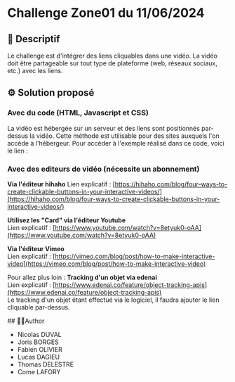 # Challenge Zone01 du 11/06/2024

## 📝 Descriptif
Le challenge est d'intégrer des liens cliquables dans une vidéo. La vidéo doit être partageable sur tout type de plateforme (web, réseaux sociaux, etc.) avec les liens.

## ⚙️ Solution proposé

### Avec du code (HTML, Javascript et CSS)
La vidéo est hébergée sur un serveur et des liens sont positionnés par-dessus la vidéo. Cette méthode est utilisable pour des sites auxquels l'on accède à l'hébergeur.
Pour accéder à l'exemple réalisé dans ce code, voici le lien : 

### Avec des editeurs de vidéo (nécessite un abonnement)

**Via l'éditeur hihaho**
Lien explicatif : [https://hihaho.com/blog/four-ways-to-create-clickable-buttons-in-your-interactive-videos/](https://hihaho.com/blog/four-ways-to-create-clickable-buttons-in-your-interactive-videos/)

**Utilisez les "Card" via l'éditeur Youtube**</br>
Lien explicatif : [https://www.youtube.com/watch?v=8etyuk0-oAA](https://www.youtube.com/watch?v=8etyuk0-oAA)

**Via l'éditeur Vimeo**</br>
Lien explicatif : [https://vimeo.com/blog/post/how-to-make-interactive-video](https://vimeo.com/blog/post/how-to-make-interactive-video)

Pour allez plus loin : **Tracking d'un objet via edenai**</br>
Lien explicatif : [https://www.edenai.co/feature/object-tracking-apis](https://www.edenai.co/feature/object-tracking-apis)</br>
Le tracking d'un objet étant effectué via le logiciel, il faudra ajouter le lien cliquable par-dessus.

## 🧑‍💻Author
- Nicolas DUVAL
- Joris BORGES
- Fabien OLIVIER
- Lucas DAGIEU
- Thomas DELESTRE
- Come LAFORY